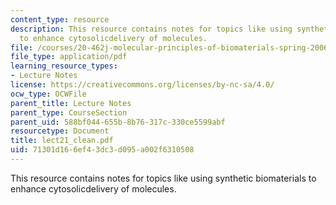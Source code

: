 ```yaml
---
content_type: resource
description: This resource contains notes for topics like using synthetic biomaterials
  to enhance cytosolicdelivery of molecules.
file: /courses/20-462j-molecular-principles-of-biomaterials-spring-2006/71301d166ef43dc3d095a002f6310508_lect21_clean.pdf
file_type: application/pdf
learning_resource_types:
- Lecture Notes
license: https://creativecommons.org/licenses/by-nc-sa/4.0/
ocw_type: OCWFile
parent_title: Lecture Notes
parent_type: CourseSection
parent_uid: 588bf044-655b-8b76-317c-330ce5599abf
resourcetype: Document
title: lect21_clean.pdf
uid: 71301d16-6ef4-3dc3-d095-a002f6310508
---
```

This resource contains notes for topics like using synthetic biomaterials to enhance cytosolicdelivery of molecules.